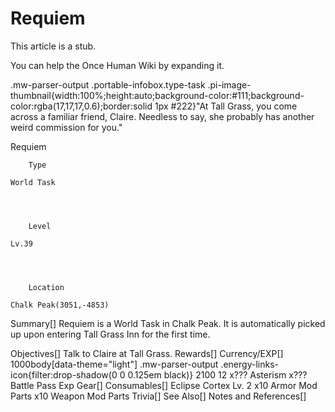 # Requiem

This article is a stub.
        
You can help the Once Human Wiki by expanding it.

        
    
.mw-parser-output .portable-infobox.type-task .pi-image-thumbnail{width:100%;height:auto;background-color:#111;background-color:rgba(17,17,17,0.6);border:solid 1px #222}"At Tall Grass, you come across a familiar friend, Claire. Needless to say, she probably has another weird commission for you."

Requiem

	

	
		Type
	
	World Task



	
		Level
	
	Lv.39



	
		Location
	
	Chalk Peak(3051,-4853)





Summary[]
Requiem is a World Task in Chalk Peak. It is automatically picked up upon entering Tall Grass Inn for the first time.

Objectives[]
Talk to Claire at Tall Grass.
Rewards[]
Currency/EXP[]
 1000body[data-theme="light"] .mw-parser-output .energy-links-icon{filter:drop-shadow(0 0 0.125em black)}
2100
 12
x??? Asterism
x??? Battle Pass Exp
Gear[]
Consumables[]
Eclipse Cortex Lv. 2
x10 Armor Mod Parts
x10 Weapon Mod Parts
Trivia[]
See Also[]
Notes and References[]
